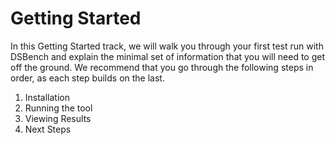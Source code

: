 # Getting Started

In this Getting Started track, we will walk you through your first test run with DSBench
and explain the minimal set of information that you will need to get off the ground. We
recommend that you go through the following steps in order, as each step builds on the last.

1. Installation
2. Running the tool
3. Viewing Results
4. Next Steps